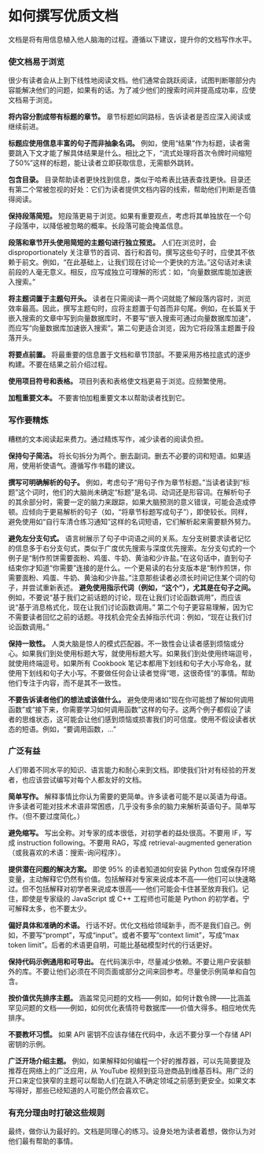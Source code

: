 # 如何撰写优质文档

文档是将有用信息植入他人脑海的过程。遵循以下建议，提升你的文档写作水平。

### 使文档易于浏览

很少有读者会从上到下线性地阅读文档。他们通常会跳跃阅读，试图判断哪部分内容能解决他们的问题，如果有的话。为了减少他们的搜索时间并提高成功率，应使文档易于浏览。

**将内容分割成带有标题的章节。** 章节标题如同路标，告诉读者是否应深入阅读或继续前进。

**标题应使用信息丰富的句子而非抽象名词。** 例如，使用“结果”作为标题，读者需要跳入下文才能了解具体结果是什么。相比之下，“流式处理将首次令牌时间缩短了50%”这样的标题，能让读者立即获取信息，无需额外跳转。

**包含目录。** 目录帮助读者更快找到信息，类似于哈希表比链表查找更快。目录还有第二个常被忽视的好处：它们为读者提供文档内容的线索，帮助他们判断是否值得阅读。

**保持段落简短。** 短段落更易于浏览。如果有重要观点，考虑将其单独放在一个句子段落中，以降低被忽略的概率。长段落可能会掩盖信息。

**段落和章节开头使用简短的主题句进行独立预览。** 人们在浏览时，会 disproportionately 关注章节的首词、首行和首句。撰写这些句子时，应使其不依赖于前文。例如，“在此基础上，让我们现在讨论一个更快的方法。”这句话对未读前段的人毫无意义。相反，应写成独立可理解的形式：如，“向量数据库能加速嵌入搜索。”

**将主题词置于主题句开头。** 读者在只需阅读一两个词就能了解段落内容时，浏览效率最高。因此，撰写主题句时，应将主题置于句首而非句尾。例如，在长篇关于嵌入搜索的文章中写到向量数据库时，不要写“嵌入搜索可通过向量数据库加速”，而应写“向量数据库加速嵌入搜索”。第二句更适合浏览，因为它将段落主题置于段落开头。

**将要点前置。** 将最重要的信息置于文档和章节顶部。不要采用苏格拉底式的逐步构建。不要在结果之前介绍过程。

**使用项目符号和表格。** 项目列表和表格使文档更易于浏览。应频繁使用。

**加粗重要文本。** 不要害怕加粗重要文本以帮助读者找到它。

### 写作要精炼

糟糕的文本阅读起来费力。通过精炼写作，减少读者的阅读负担。

**保持句子简洁。** 将长句拆分为两个。删去副词。删去不必要的词和短语。如果适用，使用祈使语气。遵循写作书籍的建议。

**撰写可明确解析的句子。** 例如，考虑句子“用句子作为章节标题。”当读者读到“标题”这个词时，他们的大脑尚未确定“标题”是名词、动词还是形容词。在解析句子的其余部分时，需要一定的脑力来跟踪，如果大脑预测的意义错误，可能会造成停顿。应倾向于更易解析的句子（如，“将章节标题写成句子”），即使较长。同样，避免使用如“自行车清仓练习通知”这样的名词短语，它们解析起来需要额外努力。

**避免左分支句式。** 语言树展示了句子中词语之间的关系。左分支树要求读者记忆的信息多于右分支句式，类似于广度优先搜索与深度优先搜索。左分支句式的一个例子是“制作煎饼需要面粉、鸡蛋、牛奶、黄油和少许盐。”在这句话中，直到句子结束你才知道“你需要”连接的是什么。一个更易读的右分支版本是“制作煎饼，你需要面粉、鸡蛋、牛奶、黄油和少许盐。”注意那些读者必须长时间记住某个词的句子，并尝试重新表述。
**避免使用指示代词（例如，“这个”），尤其是在句子之间。** 例如，不要说“基于我们之前话题的讨论，现在让我们讨论函数调用”，而应该说“基于消息格式化，现在让我们讨论函数调用。” 第二个句子更容易理解，因为它不需要读者回忆之前的话题。寻找机会完全去掉指示代词：例如，“现在让我们讨论函数调用。”

**保持一致性。** 人类大脑是惊人的模式匹配器。不一致性会让读者感到烦恼或分心。如果我们到处使用标题大写，就使用标题大写。如果我们到处使用终端逗号，就使用终端逗号。如果所有 Cookbook 笔记本都用下划线和句子大小写命名，就使用下划线和句子大小写。不要做任何会让读者觉得“嗯，这很奇怪”的事情。帮助他们专注于内容，而不是其不一致性。

**不要告诉读者他们的想法或该做什么。** 避免使用诸如“现在你可能想了解如何调用函数”或“接下来，你需要学习如何调用函数”这样的句子。这两个例子都假设了读者的思维状态，这可能会让他们感到烦恼或损害我们的可信度。使用不假设读者状态的短语。例如，“要调用函数，...”

### 广泛有益

人们带着不同水平的知识、语言能力和耐心来到文档。即使我们针对有经验的开发者，也应该尝试编写对每个人都友好的文档。

**简单写作。** 解释事情比你认为需要的更简单。许多读者可能不是以英语为母语。许多读者可能对技术术语非常困惑，几乎没有多余的脑力来解析英语句子。简单写作。（但不要过度简化。）

**避免缩写。** 写出全称。对专家的成本很低，对初学者的益处很高。不要用 IF，写成 instruction following。不要用 RAG，写成 retrieval-augmented generation（或我喜欢的术语：搜索-询问程序）。

**提供潜在问题的解决方案。** 即使 95% 的读者知道如何安装 Python 包或保存环境变量，主动解释它仍然有价值。包括解释对专家来说成本不高——他们可以快速略过。但不包括解释对初学者来说成本很高——他们可能会卡住甚至放弃我们。记住，即使是专家级的 JavaScript 或 C++ 工程师也可能是 Python 的初学者。宁可解释太多，也不要太少。

**偏好具体和准确的术语。** 行话不好。优化文档给领域新手，而不是我们自己。例如，不要写“prompt”，写成“input”。或者不要写“context limit”，写成“max token limit”。后者的术语更自明，可能比基础模型时代的行话更好。

**保持代码示例通用和可导出。** 在代码演示中，尽量减少依赖。不要让用户安装额外的库。不要让他们必须在不同页面或部分之间来回参考。尽量使示例简单和自包含。

**按价值优先排序主题。** 涵盖常见问题的文档——例如，如何计数令牌——比涵盖罕见问题的文档——例如，如何优化表情符号数据库——价值大得多。相应地优先排序。

**不要教坏习惯。** 如果 API 密钥不应该存储在代码中，永远不要分享一个存储 API 密钥的示例。

**广泛开场介绍主题。** 例如，如果解释如何编程一个好的推荐器，可以先简要提及推荐在网络上的广泛应用，从 YouTube 视频到亚马逊商品到维基百科。用广泛的开口来定位狭窄的主题可以帮助人们在跳入不确定领域之前感到更安全。如果文本写得好，那些已经知道的人可能仍然会喜欢它。

### 有充分理由时打破这些规则

最终，做你认为最好的。文档是同理心的练习。设身处地为读者着想，做你认为对他们最有帮助的事情。